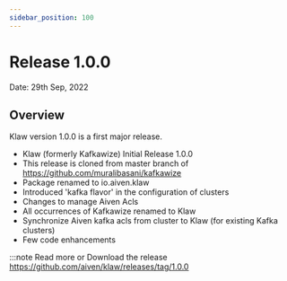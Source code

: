 ```yaml
---
sidebar_position: 100
---
```


# Release 1.0.0

Date: 29th Sep, 2022

## Overview

Klaw version 1.0.0 is a first major release.

-   Klaw (formerly Kafkawize) Initial Release 1.0.0
-   This release is cloned from master branch of
    <https://github.com/muralibasani/kafkawize>
-   Package renamed to io.aiven.klaw
-   Introduced 'kafka flavor' in the configuration of clusters
-   Changes to manage Aiven Acls
-   All occurrences of Kafkawize renamed to Klaw
-   Synchronize Aiven kafka acls from cluster to Klaw (for existing
    Kafka clusters)
-   Few code enhancements

:::note
Read more or Download the release
<https://github.com/aiven/klaw/releases/tag/1.0.0>

